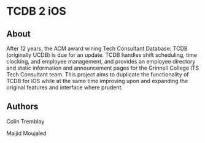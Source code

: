 # TCDB 2 iOS

## About

After 12 years, the ACM award wining Tech Consultant Database: TCDB (originally UCDB) is due for an update.  TCDB handles shift scheduling, time clocking, and employee management, and provides an employee directory and static information and announcement pages for the Grinnell College ITS Tech Consultant team.  This project aims to duplicate the functionality of TCDB for iOS while at the same time improving upon and expanding the original features and interface where prudent.

## Authors

Colin Tremblay

Maijid Moujaled

